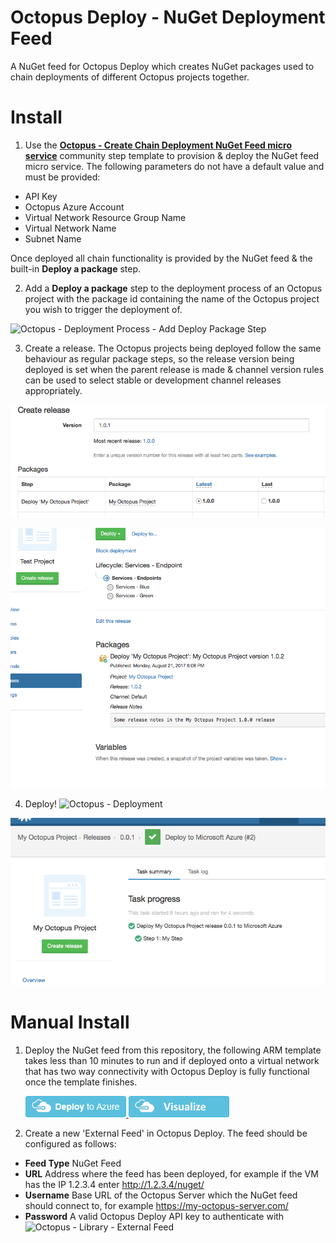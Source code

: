 # Octopus Deploy - NuGet Deployment Feed
A NuGet feed for Octopus Deploy which creates NuGet packages used to chain deployments of different Octopus projects together.

# Install
1. Use the **[Octopus - Create Chain Deployment NuGet Feed micro service](https://github.com/OctopusDeploy/Library/pull/582)** community step template to provision & deploy the NuGet feed micro service. The following parameters do not have a default value and must be provided:
- API Key
- Octopus Azure Account
- Virtual Network Resource Group Name
- Virtual Network Name
- Subnet Name

Once deployed all chain functionality is provided by the NuGet feed & the built-in **Deploy a package** step.

2. Add a **Deploy a package** step to the deployment process of an Octopus project with the package id containing the name of the Octopus project you wish to trigger the deployment of. 

![Octopus - Deployment Process - Add Deploy Package Step](/Images/package-step.png)

3. Create a release. The Octopus projects being deployed follow the same behaviour as regular package steps, so the release version being deployed is set when the parent release is made & channel version rules can be used to select stable or development channel releases appropriately.

![Octopus - Create Release](/Images/create-release.png)

![Octopus - View Release](/Images/release-page.png)

4. Deploy!
![Octopus - Deployment](/Images/deploy.png)

![Octopus - Deployed](/Images/deployed.png)

# Manual Install
1. Deploy the NuGet feed from this repository, the following ARM template takes less than 10 minutes to run and if deployed onto a virtual network that has two way connectivity with Octopus Deploy is fully functional once the template finishes.

    <a href="https://portal.azure.com/#create/Microsoft.Template/uri/https%3A%2F%2Fraw.githubusercontent.com%2Fpaulmarsy%2FOctopusNuGetDeploymentFeed%2Fmaster%2FProvisioning%2Ftemplate.json" target="_blank">
    <img src="https://raw.githubusercontent.com/Azure/azure-quickstart-templates/master/1-CONTRIBUTION-GUIDE/images/deploytoazure.png"/>
    </a>
    <a href="http://armviz.io/#/?load=https%3A%2F%2Fraw.githubusercontent.com%2Fpaulmarsy%2FOctopusNuGetDeploymentFeed%2Fmaster%2FProvisioning%2Ftemplate.json" target="_blank">
    <img src="https://raw.githubusercontent.com/Azure/azure-quickstart-templates/master/1-CONTRIBUTION-GUIDE/images/visualizebutton.png"/>
    </a>

2. Create a new 'External Feed' in Octopus Deploy. The feed should be configured as follows:
  * **Feed Type** NuGet Feed
  * **URL** Address where the feed has been deployed, for example if the VM has the IP 1.2.3.4 enter http://1.2.3.4/nuget/
  * **Username** Base URL of the Octopus Server which the NuGet feed should connect to, for example https://my-octopus-server.com/
  * **Password** A valid Octopus Deploy API key to authenticate with
![Octopus - Library - External Feed](/Images/external-feed.png)
